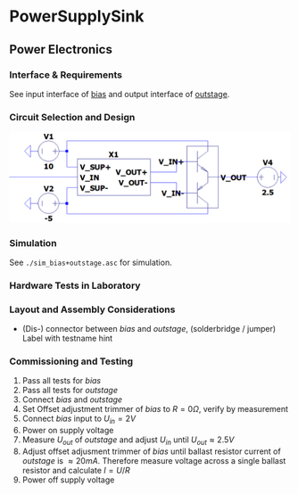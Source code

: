 # PowerSupplySink

## Power Electronics

### Interface & Requirements

See input interface of [bias](./bias/bias.md) and output interface of
[outstage](./outstage/outstage.md).

### Circuit Selection and Design

![image](./power_electronics.png)

### Simulation

See `./sim_bias+outstage.asc` for simulation.

### Hardware Tests in Laboratory

### Layout and Assembly Considerations

- (Dis-) connector between _bias_ and _outstage_, (solderbridge / jumper)
    Label with testname hint

### Commissioning and Testing

1. Pass all tests for _bias_
2. Pass all tests for _outstage_
3. Connect _bias_ and _outstage_
4. Set Offset adjustment trimmer of _bias_ to $R = 0 \Omega$, verify by
   measurement
5. Connect _bias_ input to $U_{in} = 2V$
6. Power on supply voltage
7. Measure $U_{out}$ of _outstage_ and adjust $U_{in}$ until $U_{out} \approx
   2.5V$
8. Adjust offset adjusment trimmer of _bias_ until ballast resistor current of
   _outstage_ is $\approx 20mA$.
   Therefore measure voltage across a single ballast resistor and calculate $I =
   U/R$
9. Power off supply voltage

